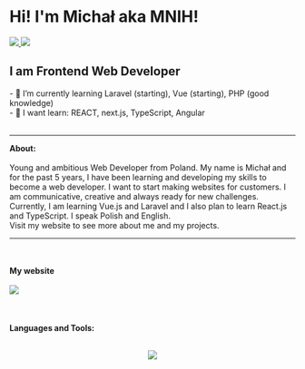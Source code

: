 <h1>Hi! I'm Michał aka MNIH!</h1>
<a href="mailto:contact.mnih@gmail.com">
<img src="https://img.shields.io/badge/Gmail-D14836?style=for-the-badge&logo=gmail&logoColor=white">
</a>
<a href="https://www.linkedin.com/in/micha%C5%82-faber-b7894b276/">
    <img src="https://img.shields.io/badge/LinkedIn-0077B5?style=for-the-badge&logo=linkedin&logoColor=white">
</a>
<h2>I am Frontend Web Developer</h2>
- 🌱 I’m currently learning Laravel (starting), Vue (starting), PHP (good knowledge) <br>
- 🌱 I want learn: REACT, next.js, TypeScript, Angular
<br><br>
<hr>
<b> About: </b>
<br><br>
Young and ambitious Web Developer from Poland. My name is Michał and for the past 5 years, I have been learning and developing my skills to become a web developer. I want to start making websites for customers. I am communicative, creative and always ready for new challenges. Currently, I am learning Vue.js and Laravel and I also plan to learn React.js and TypeScript. I speak Polish and English.
<br>
Visit my website to see more about me and my projects.
<br>
<hr>
<br><br>
<b>My website</b>
<br><br>
<a href="https://michalfaber.com/" target="_blank">
<img src="https://img.shields.io/badge/website-000000?style=for-the-badge&logo=About.me&logoColor=white">
</a>
<br><br><br><br>
<b>Languages and Tools:</b>
<br><br>
<p align="center">
    <img src="https://skillicons.dev/icons?i=git,github,php,sass,vscode,vue,js,html,bootstrap,css,mysql,laravel,figma" />
</p>
